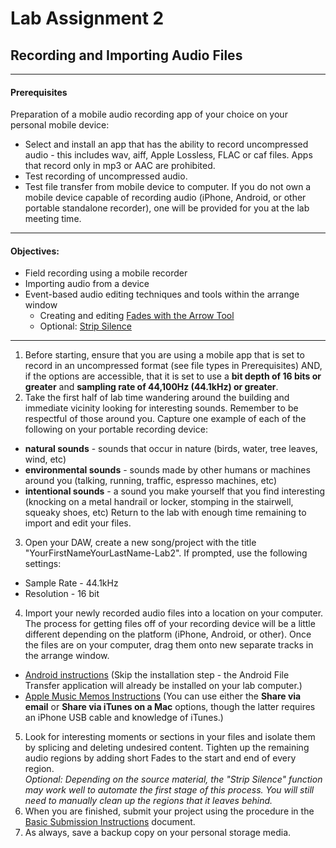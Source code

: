 # Lab Assignment 2
## Recording and Importing Audio Files

---

#### Prerequisites

Preparation of a mobile audio recording app of your choice on your personal mobile device:
  * Select and install an app that has the ability to record uncompressed audio - this includes wav, aiff, Apple Lossless, FLAC or caf files. Apps that record only in mp3 or AAC are prohibited.
  * Test recording of uncompressed audio.
  * Test file transfer from mobile device to computer.
If you do not own a mobile device capable of recording audio (iPhone, Android, or other portable standalone recorder), one will be provided for you at the lab meeting time.
---

#### Objectives:
  * Field recording using a mobile recorder
  * Importing audio from a device
  * Event-based audio editing techniques and tools within the arrange window
    * Creating and editing [Fades with the Arrow Tool](../DAW-instructions/arrange-view-arrow-tool.md#adjust-audio-event-volume-envelopes)
    * Optional: [Strip Silence](../DAW-instructions/strip-silence.md)

---

1. Before starting, ensure that you are using a mobile app that is set to record in an uncompressed format (see file types in Prerequisites) AND, if the options are accessible, that it is set to use a **bit depth of 16 bits or greater** and **sampling rate of 44,100Hz (44.1kHz) or greater**.
2. Take the first half of lab time wandering around the building and immediate vicinity looking for interesting sounds. Remember to be respectful of those around you. Capture one example of each of the following on your portable recording device:
  * **natural sounds** - sounds that occur in nature (birds, water, tree leaves, wind, etc)
  * **environmental sounds** - sounds made by other humans or machines around you (talking, running, traffic, espresso machines, etc)
  * **intentional sounds** - a sound you make yourself that you find interesting (knocking on a metal handrail or locker, stomping in the stairwell, squeaky shoes, etc)
Return to the lab with enough time remaining to import and edit your files.
3. Open your DAW, create a new song/project with the title "YourFirstNameYourLastName-Lab2". If prompted, use the following settings:
  * Sample Rate - 44.1kHz
  * Resolution - 16 bit
4. Import your newly recorded audio files into a location on your computer. The process for getting files off of your recording device will be a little different depending on the platform (iPhone, Android, or other). Once the files are on your computer, drag them onto new separate tracks in the arrange window.
  * [Android instructions](https://www.android.com/filetransfer/) (Skip the installation step - the Android File Transfer application will already be installed on your lab computer.)
  * [Apple Music Memos Instructions](https://support.apple.com/kb/PH23294?locale=en_US) (You can use either the **Share via email** or **Share via iTunes on a Mac** options, though the latter requires an iPhone USB cable and knowledge of iTunes.)
5. Look for interesting moments or sections in your files and isolate them by splicing and deleting undesired content. Tighten up the remaining audio regions by adding short Fades to the start and end of every region.  
*Optional: Depending on the source material, the "Strip Silence" function may work well to automate the first stage of this process. You will still need to manually clean up the regions that it leaves behind.*
6. When you are finished, submit your project using the procedure in the [Basic Submission Instructions](../DAW-instructions/basic-submission-instructions.md#submitting-a-song) document.
7. As always, save a backup copy on your personal storage media.
